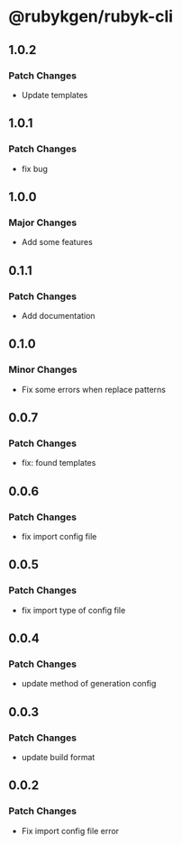 # @rubykgen/rubyk-cli

## 1.0.2

### Patch Changes

- Update templates

## 1.0.1

### Patch Changes

- fix bug

## 1.0.0

### Major Changes

- Add some features

## 0.1.1

### Patch Changes

- Add documentation

## 0.1.0

### Minor Changes

- Fix some errors when replace patterns

## 0.0.7

### Patch Changes

- fix: found templates

## 0.0.6

### Patch Changes

- fix import config file

## 0.0.5

### Patch Changes

- fix import type of config file

## 0.0.4

### Patch Changes

- update method of generation config

## 0.0.3

### Patch Changes

- update build format

## 0.0.2

### Patch Changes

- Fix import config file error
